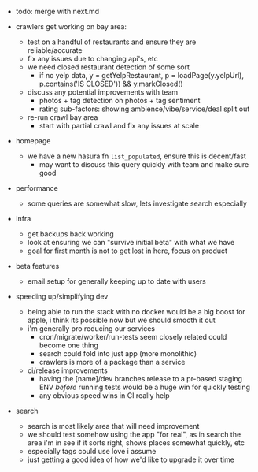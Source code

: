 - todo: merge with next.md

- crawlers get working on bay area:
  - test on a handful of restaurants and ensure they are reliable/accurate
  - fix any issues due to changing api's, etc
  - we need closed restaurant detection of some sort
    - if no yelp data, y = getYelpRestaurant, p = loadPage(y.yelpUrl), p.contains('IS CLOSED')) && y.markClosed()
  - discuss any potential improvements with team
    - photos + tag detection on photos + tag sentiment
    - rating sub-factors: showing ambience/vibe/service/deal split out
  - re-run crawl bay area
    - start with partial crawl and fix any issues at scale

- homepage
  - we have a new hasura fn `list_populated`, ensure this is decent/fast
    - may want to discuss this query quickly with team and make sure good

- performance
  - some queries are somewhat slow, lets investigate search especially

- infra
  - get backups back working
  - look at ensuring we can "survive initial beta" with what we have
  - goal for first month is not to get lost in here, focus on product

- beta features
  - email setup for generally keeping up to date with users

- speeding up/simplifying dev
  - being able to run the stack with no docker would be a big boost for apple, i think its possible now but we should smooth it out
  - i'm generally pro reducing our services
    - cron/migrate/worker/run-tests seem closely related could become one thing
    - search could fold into just app (more monolithic)
    - crawlers is more of a package than a service
  - ci/release improvements
    - having the [name]/dev branches release to a pr-based staging ENV *before* running tests would be a huge win for quickly testing
    - any obvious speed wins in CI really help

- search
  - search is most likely area that will need improvement
  - we should test somehow using the app "for real", as in search the area i'm in see if it sorts right, shows places somewhat quickly, etc
  - especially tags could use love i assume
  - just getting a good idea of how we'd like to upgrade it over time
